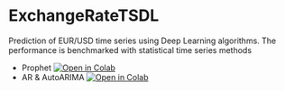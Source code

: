 # ExchangeRateTSDL
Prediction of EUR/USD time series using Deep Learning algorithms. The performance is benchmarked with statistical time series methods

- Prophet [![Open in Colab](https://colab.research.google.com/assets/colab-badge.svg)](https://colab.research.google.com/github/ee-689-boun/tsdl/blob/main/ee689_proj.ipynb)
- AR & AutoARIMA [![Open in Colab](https://colab.research.google.com/assets/colab-badge.svg)](https://colab.research.google.com/github/ee-689-boun/tsdl/blob/main/ar.ipynb)
